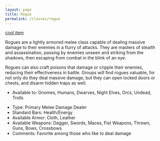 ```yaml
---
layout: page
title: Rogue
permalink: /classes/rogue
---
```

[cool item](https://www.wowhead.com/item=31015)

Rogues are a lightly armored melee class capable of dealing massive damage to their enemies in a flurry of attacks. They are masters of stealth and assassination, passing by enemies unseen and striking from the shadows, then escaping from combat in the blink of an eye. 

Rogues can also craft poisons that damage or cripple their enemies, reducing their effectiveness in battle. Groups will find rogues valuable, for not only do they deal massive damage, but they can open locked doors or chests, and disarm hidden traps as well.
	
+ Available to:  Gnomes, Humans, Dwarves, Night Elves,  Orcs, Undead, Trolls
- Type: Primary Melee Damage Dealer
- Standard Bars: Health/Energy
- Available Armor: Cloth, Leather
- Available Weapons:  Dagger,  Swords,  Maces,  Fist Weapons,  Thrown,  Guns,  Bows,  Crossbows 
- Comments: Favorite among those who like to deal damage
